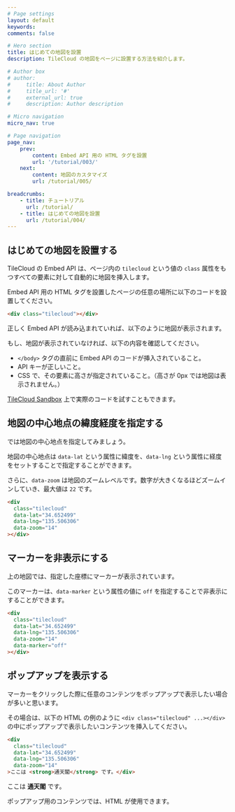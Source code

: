```yaml
---
# Page settings
layout: default
keywords:
comments: false

# Hero section
title: はじめての地図を設置
description: TileCloud の地図をページに設置する方法を紹介します。

# Author box
# author:
#     title: About Author
#     title_url: '#'
#     external_url: true
#     description: Author description

# Micro navigation
micro_nav: true

# Page navigation
page_nav:
    prev:
        content: Embed API 用の HTML タグを設置
        url: '/tutorial/003/'
    next:
        content: 地図のカスタマイズ
        url: /tutorial/005/

breadcrumbs:
    - title: チュートリアル
      url: /tutorial/
    - title: はじめての地図を設置
      url: /tutorial/004/
---
```


## はじめての地図を設置する

TileCloud の Embed API は、ページ内の `tilecloud` という値の `class` 属性をもつすべての要素に対して自動的に地図を挿入します。

Embed API 用の HTML タグを設置したページの任意の場所に以下のコードを設置してください。

```html
<div class="tilecloud"></div>
```

正しく Embed API が読み込まれていれば、以下のように地図が表示されます。

<div class="tilecloud"></div>

もし、地図が表示されていなければ、以下の内容を確認してください。

* `</body>` タグの直前に Embed API のコードが挿入されていること。
* API キーが正しいこと。
* CSS で、その要素に高さが指定されていること。（高さが 0px では地図は表示されません。）

[TileCloud Sandbox](https://playcode.io/290651?tabs=index.html&output) 上で実際のコードを試すこともできます。

## 地図の中心地点の緯度経度を指定する

では地図の中心地点を指定してみましょう。

地図の中心地点は `data-lat` という属性に緯度を、`data-lng` という属性に経度をセットすることで指定することができます。

さらに、`data-zoom` は地図のズームレベルです。数字が大きくなるほどズームインしていき、最大値は `22` です。

```html
<div
  class="tilecloud"
  data-lat="34.652499"
  data-lng="135.506306"
  data-zoom="14"
></div>
```

<div
  class="tilecloud"
  data-lat="34.652499"
  data-lng="135.506306"
  data-zoom="14"
></div>

## マーカーを非表示にする

上の地図では、指定した座標にマーカーが表示されています。

このマーカーは、`data-marker` という属性の値に `off` を指定することで非表示にすることができます。

```html
<div
  class="tilecloud"
  data-lat="34.652499"
  data-lng="135.506306"
  data-zoom="14"
  data-marker="off"
></div>
```

<div 
  class="tilecloud"
  data-lat="34.652499"
  data-lng="135.506306"
  data-zoom="14"
  data-marker="off"
></div>

## ポップアップを表示する

マーカーをクリックした際に任意のコンテンツをポップアップで表示したい場合が多いと思います。

その場合は、以下の HTML の例のように `<div class="tilecloud" ...></div>` の中にポップアップで表示したいコンテンツを挿入してください。

```html
<div
  class="tilecloud"
  data-lat="34.652499"
  data-lng="135.506306"
  data-zoom="14"
>ここは <strong>通天閣</strong> です。</div>
```

<div
  class="tilecloud"
  data-lat="34.652499"
  data-lng="135.506306"
  data-zoom="14"
>ここは <strong>通天閣</strong> です。</div>

ポップアップ用のコンテンツでは、HTML が使用できます。